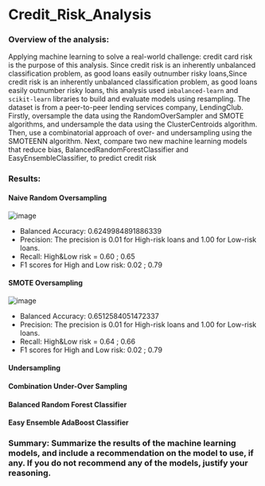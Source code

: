 # Credit_Risk_Analysis
### Overview of the analysis: 
Applying machine learning to solve a real-world challenge: credit card risk is the purpose of this analysis. Since credit risk is an inherently unbalanced classification problem, as good loans easily outnumber risky loans,Since credit risk is an inherently unbalanced classification problem, as good loans easily outnumber risky loans, this analysis used `imbalanced-learn` and `scikit-learn` libraries to build and evaluate models using resampling. The dataset is from a peer-to-peer lending services company, LendingClub. Firstly, oversample the data using the RandomOverSampler and SMOTE algorithms, and undersample the data using the ClusterCentroids algorithm. Then, use a combinatorial approach of over- and undersampling using the SMOTEENN algorithm. Next, compare two new machine learning models that reduce bias, BalancedRandomForestClassifier and EasyEnsembleClassifier, to predict credit risk

### Results: 
#### Naive Random Oversampling

![image](https://user-images.githubusercontent.com/103073631/183362801-5d88c43d-6ec7-44be-9696-2d7e0e14b620.png)

- Balanced Accuracy: 0.6249984891886339
- Precision: The precision is 0.01 for High-risk loans and 1.00 for Low-risk loans.
- Recall: High&Low risk = 0.60 ; 0.65
- F1 scores for High and Low risk: 0.02 ; 0.79

#### SMOTE Oversampling

![image](https://user-images.githubusercontent.com/103073631/183365147-963fa779-7e98-48a2-b820-a76eb3e8f1f8.png)

- Balanced Accuracy: 0.6512584051472337
- Precision: The precision is 0.01 for High-risk loans and 1.00 for Low-risk loans.
- Recall: High&Low risk = 0.64 ; 0.66
- F1 scores for High and Low risk: 0.02 ; 0.79

#### Undersampling

#### Combination Under-Over Sampling

#### Balanced Random Forest Classifier

#### Easy Ensemble AdaBoost Classifier


### Summary: Summarize the results of the machine learning models, and include a recommendation on the model to use, if any. If you do not recommend any of the models, justify your reasoning.
